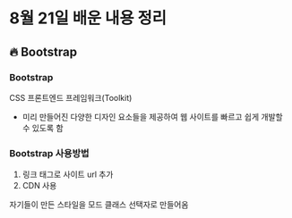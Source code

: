 # 8월 21일 배운 내용 정리

## :fire: Bootstrap

### Bootstrap
CSS 프론트엔드 프레임워크(Toolkit)
- 미리 만들어진 다양한 디자인 요소들을 제공하여 웹 사이트를 빠르고 쉽게 개발할 수 있도록 함

### Bootstrap 사용방법
1. 링크 태그로 사이트 url 추가
2. CDN 사용 

자기들이 만든 스타일을 모드 클래스 선택자로 만들어옴

